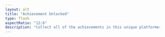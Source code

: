 ```yaml
---
layout: alt
title: "Achievement Unlocked"
type: flash
aspectRatio: "12:6"
description: "Collect all of the achievements in this unique platformer!"
---
```

